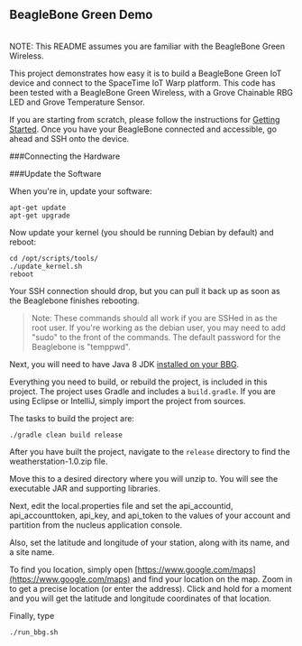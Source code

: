 ## BeagleBone Green Demo

<br>
NOTE: This README assumes you are familiar with the BeagleBone Green Wireless.

This project demonstrates how easy it is to build a BeagleBone Green IoT device and connect to the SpaceTime IoT Warp platform. This code has been tested with a BeagleBone Green Wireless, with a Grove Chainable RBG LED and Grove Temperature Sensor.

If you are starting from scratch, please follow the instructions for [Getting Started](http://beagleboard.org/getting-started). Once you have your BeagleBone connected and accessible, go ahead and SSH onto the device.

###Connecting the Hardware


###Update the Software

When you're in, update your software:

```
apt-get update
apt-get upgrade
```
Now update your kernel (you should be running Debian by default) and reboot:

```
cd /opt/scripts/tools/
./update_kernel.sh
reboot
```

Your SSH connection should drop, but you can pull it back up as soon as the Beaglebone finishes rebooting.

> Note: These commands should all work if you are SSHed in as the root user. If you're working as the debian user, you may need to add "sudo" to the front of the commands. The default password for the Beaglebone is "temppwd".

Next, you will need to have Java 8 JDK [installed on your BBG](http://beagleboard.org/project/java/). 

Everything you need to build, or rebuild the project, is included in this project. The project uses Gradle and includes a `build.gradle`. If you are using Eclipse or IntelliJ, simply import the project from sources.

The tasks to build the project are: 

	./gradle clean build release

After you have built the project, navigate to the `release` directory to find the weatherstation-1.0.zip file.

Move this to a desired directory where you will unzip to. You will see the executable JAR and supporting libraries.

Next, edit the local.properties file and set the api_accountid, api_accounttoken, api_key, and api_token to the values of your account and partition from the nucleus application console.

Also, set the latitude and longitude of your station, along with its name, and a site name.

To find you location, simply open [https://www.google.com/maps](https://www.google.com/maps) and find your location on the map. Zoom in to get a precise location (or enter the address). Click and hold for a moment and you will get the latitude and longitude coordinates of that location. 

Finally, type 

	./run_bbg.sh





 